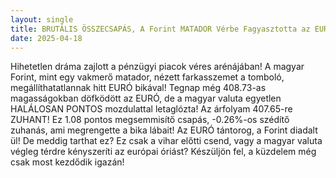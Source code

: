 ```yaml
---
layout: single
title: BRUTÁLIS ÖSSZECSAPÁS, A Forint MATADOR Vérbe Fagyasztotta az EURÓ Bikát! MI VÁR RÁNK?!
date: 2025-04-18
---
```


Hihetetlen dráma zajlott a pénzügyi piacok véres arénájában! A magyar Forint, mint egy vakmerő matador, nézett farkasszemet a tomboló, megállíthatatlannak hitt EURÓ bikával! Tegnap még 408.73-as magasságokban döfködött az EURÓ, de a magyar valuta egyetlen HALÁLOSAN PONTOS mozdulattal letaglózta! Az árfolyam 407.65-re ZUHANT! Ez 1.08 pontos megsemmisítő csapás, -0.26%-os szédítő zuhanás, ami megrengette a bika lábait! Az EURÓ tántorog, a Forint diadalt ül! De meddig tarthat ez? Ez csak a vihar előtti csend, vagy a magyar valuta végleg térdre kényszeríti az európai óriást? Készüljön fel, a küzdelem még csak most kezdődik igazán!